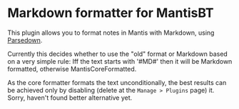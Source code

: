 # Markdown formatter for MantisBT
This plugin allows you to format notes in Mantis with Markdown, using [Parsedown](http://parsedown.org/).

Currently this decides whether to use the "old" format or Markdown based on a very simple rule:
Iff the text starts with '#MD#' then it will be Markdown formatted, otherwise MantisCoreFormatted.

As the core formatter formats the text unconditionally, the best results can be achieved only by disabling (delete at the `Manage > Plugins` page) it.
Sorry, haven't found better alternative yet.
